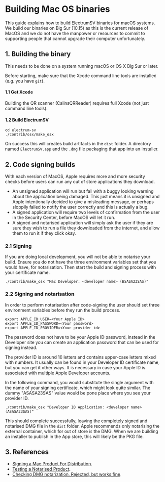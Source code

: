 Building Mac OS binaries
========================

This guide explains how to build ElectrumSV binaries for macOS systems.
We build our binaries on Big Sur (10.15) as this is the current release
of MacOS and we do not have the manpower or resources to commit to
supporting people that cannot upgrade their computer unfortunately.

## 1. Building the binary

This needs to be done on a system running macOS or OS X Big Sur or later.

Before starting, make sure that the Xcode command line tools are
installed (e.g. you have `git`).

#### 1.1 Get Xcode

Building the QR scanner (CalinsQRReader) requires full Xcode (not just
command line tools).

#### 1.2 Build ElectrumSV

    cd electrum-sv
    ./contrib/osx/make_osx

On success this will creates build artifacts in the `dist` folder. A
directory named `ElectrumSV.app` and the `.dmg` file packaging that
app into an installer.

## 2. Code signing builds

With each version of MacOS, Apple requires more and more security checks
before users can run any out of store applications they download.

* An unsigned application will run but fail with a buggy looking warning
  about the application being damaged. This just means it is unsigned and
  Apple intentionally decided to give a misleading message, or perhaps
  sloppily failed to notify the user correctly and this is actually a bug.
* A signed application will require two levels of confirmation from the
  user in the Security Center, before MacOS will let it run.
* A signed and notarised application will simply ask the user if they are
  sure they wish to run a file they downloaded from the internet, and
  allow them to run it if they click okay.

### 2.1 Signing

If you are doing local development, you will not be able to notarise your
build. Ensure you do not have the three environment variables set that you
would have, for notarisation. Then start the build and signing process
with your certificate name.

    ./contrib/make_osx "Mac Developer: <developer name> (BSASA23SAS)"

### 2.2 Signing and notarisation

In order to perform notarisation after code-signing the user should set
three environment variables before they run the build process.

    export APPLE_ID_USER=<Your Apple ID>
    export APPLE_ID_PASSWORD=<Your password>
    export APPLE_ID_PROVIDER=<Your provider id>

The password does not have to be your Apple ID password, instead in the
Developer site you can create an application password that can be used
for signing instead.

The provider ID is around 10 letters and contains upper-case letters 
mixed with numbers. It usually can be found in your Developer ID certificate
name, but you can get it other ways. It is necessary in case your Apple ID
is associated with multiple Apple Developer accounts.

In the following command, you would substitute the single argument with the
name of your signing certificate, which might look quite similar. The
dummy "ASASA23SAS" value would be pone place where you see your provider ID.

    ./contrib/make_osx "Developer ID Application: <developer name> (ASASA23SAS)"

This should complete successfully, leaving the completely signed and notarised
DMG file in the `dist` folder. Apple recommends only notarising the external
container, which for out of store is the DMG. When we are building an installer
to publish in the App store, this will likely be the PKG file.

## 3. References

* [Signing a Mac Product For Distribution](https://developer.apple.com/forums/thread/128166).
* [Testing a Notarised Product](https://developer.apple.com/forums/thread/130560).
* [Checking DMG notarization. Rejected, but works fine](https://developer.apple.com/forums/thread/675354).
